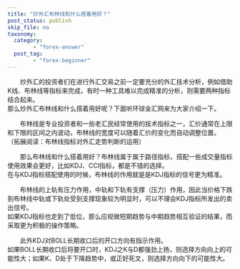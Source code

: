```yaml
---
title: "炒外汇布林线和什么搭着用好？"
post_status: publish
skip_file: no
taxonomy:
  category:
        - "forex-answer"
  post_tag:
        - "forex-beginner"
---
```


　　炒外汇的投资者们在进行外汇交易之前一定要充分的外汇技术分析，例如借助K线、布林线等指标来完成，有时一种工具难以完成精准的分析，则需要两种指标结合起来。  
那么炒外汇布林线和什么搭着用好呢？下面听环球金汇网来为大家介绍一下。

　　布林线是专业投资者和一些老汇民经常使用的技术指标之一，汇价通常在上限和下限的区间之内波动，布林线的宽度可以随着汇价的变化而自动调整位置。  
（拓展阅读：布林线指标对外汇走势判断的运用）

　　那么布林线和什么搭着用好？布林线属于属于路径指标，搭配一些成交量指标使用效果会更好，比如KDJ、CCI指标，都是不错的选择。  
在与KDJ指标搭配使用的时候，布林线的作用就是是KDJ指标的信号更为精准。

　　布林线的上轨有压力作用，中轨和下轨有支撑（压力）作用，因此当价格下跌到布林线中轨或下轨处受到支撑现象较为明显时，可以不理会KDJ指标所发出的卖出信号。  
如果KDJ指标也走到了低位，那么应视做短期趋势与中期趋势相互验证的结果，而采取更为积极的操作策略。

　　此外KDJ对BOLL长期收口后的开口方向有指示作用。  
如果BOLL长期收口后将要开口时，KDJ之K与D都强劲上扬，则选择方向向上的可能性大；如果K、D处于下降趋势中，或正好死叉，则选择方向向下的可能性大。
